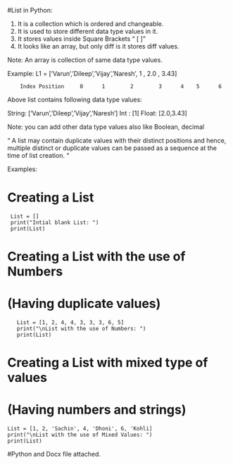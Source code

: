 #List in Python:
  
  1)	It is a collection which is ordered and changeable.
  2)	It is used to store different data type values in it.
  3)	It stores values inside Square Brackets “ [ ]”
  4)	It looks like an array, but only diff is it stores diff values.
       
   
   Note: An array is collection of same data type values.

  Example:
                 L1  = [‘Varun’,’Dileep’,’Vijay’,’Naresh’, 1 , 2.0 , 3.43] 

        Index Position     0      1        2        3      4    5      6

Above list contains following data type values:

String: [‘Varun’,’Dileep’,’Vijay’,’Naresh’]
    Int : [1]
 Float: [2.0,3.43]

Note: you can add other data type values also like Boolean, decimal

“ A list may contain duplicate values with their distinct positions and hence, multiple distinct or duplicate values can be passed as a sequence at the time of list creation. “

Examples:
# Creating a List 
     List = [] 
     print("Intial blank List: ") 
     print(List) 
# Creating a List with  the use of Numbers 
# (Having duplicate values) 
       List = [1, 2, 4, 4, 3, 3, 3, 6, 5] 
       print("\nList with the use of Numbers: ")  
       print(List) 

# Creating a List with  mixed type of values 
# (Having numbers and strings) 
    List = [1, 2, 'Sachin', 4, 'Dhoni', 6, 'Kohli] 
    print("\nList with the use of Mixed Values: ") 
    print(List)

#Python and Docx file attached.
